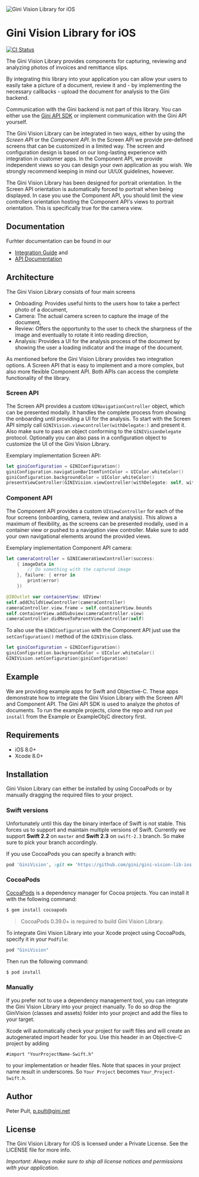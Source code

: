 ![Gini Vision Library for iOS](https://www.gini.net/assets/GiniVision_Logo.png)

# Gini Vision Library for iOS

[![CI Status](https://travis-ci.org/gini/gini-vision-lib-ios.svg?branch=master)](https://travis-ci.org/gini/gini-vision-lib-ios)

The Gini Vision Library provides components for capturing, reviewing and analyzing photos of invoices and remittance slips.

By integrating this library into your application you can allow your users to easily take a picture of a document, review it and - by implementing the necessary callbacks - upload the document for analysis to the Gini backend.

Communication with the Gini backend is not part of this library. You can either use the [Gini API SDK](https://github.com/gini/gini-sdk-ios) or implement communication with the Gini API yourself.

The Gini Vision Library can be integrated in two ways, either by using the *Screen API* or the *Component API*. In the Screen API we provide pre-defined screens that can be customized in a limited way. The screen and configuration design is based on our long-lasting experience with integration in customer apps. In the Component API, we provide independent views so you can design your own application as you wish. We strongly recommend keeping in mind our UI/UX guidelines, however.

The Gini Vision Library has been designed for portrait orientation. In the Screen API orientation is automatically forced to portrait when being displayed. In case you use the Component API, you should limit the view controllers orientation hosting the Component API's views to portrait orientation. This is specifically true for the camera view. 

## Documentation

Furhter documentation can be found in our 

* [Integration Guide](http://developer.gini.net/gini-vision-lib-ios/docs/) and
* [API Documentation](http://developer.gini.net/gini-vision-lib-ios/api/)

## Architecture

The Gini Vision Library consists of four main screens

* Onboading: Provides useful hints to the users how to take a perfect photo of a document,
* Camera: The actual camera screen to capture the image of the document,
* Review: Offers the opportunity to the user to check the sharpness of the image and eventually to rotate it into reading direction,
* Analysis: Provides a UI for the analysis process of the document by showing the user a loading indicator and the image of the document.

As mentioned before the Gini Vision Library provides two integration options. A Screen API that is easy to implement and a more complex, but also more flexible Component API. Both APIs can access the complete functionality of the library.

### Screen API

The Screen API provides a custom `UINavigationController` object, which can be presented modally. It handles the complete process from showing the onboarding until providing a UI for the analysis. To start with the Screen API simply call `GINIVision.viewcontroller(withDelegate:)` and present it. Also make sure to pass an object conforming to the `GINIVisionDelegate` protocol. Optionally you can also pass in a configuration object to customize the UI of the Gini Vision Library.

Exemplary implementation Screen API:

```swift
let giniConfiguration = GINIConfiguration()
giniConfiguration.navigationBarItemTintColor = UIColor.whiteColor()
giniConfiguration.backgroundColor = UIColor.whiteColor()
presentViewController(GINIVision.viewController(withDelegate: self, withConfiguration: giniConfiguration), animated: true, completion: nil)
```

### Component API

The Component API provides a custom `UIViewController` for each of the four screens (onboarding, camera, review and analysis). This allows a maximum of flexibility, as the screens can be presented modally, used in a container view or pushed to a navigation view controller. Make sure to add your own navigational elements around the provided views.

Exemplary implementation Component API camera:

```swift
let cameraController = GINICameraViewController(success:
    { imageData in
        // Do something with the captured image
    }, failure: { error in
        print(error)
    })

@IBOutlet var containerView: UIView!
self.addChildViewController(cameraController)
cameraController.view.frame = self.containerView.bounds
self.containerView.addSubview(cameraController.view)
cameraController.didMoveToParentViewController(self)
```

To also use the `GINIConfiguration` with the Component API just use the `setConfiguration()` method of the `GINIVision` class.

```swift
let giniConfiguration = GINIConfiguration()
giniConfiguration.backgroundColor = UIColor.whiteColor()
GINIVision.setConfiguration(giniConfiguration)
```

## Example

We are providing example apps for Swift and Objective-C. These apps demonstrate how to integrate the Gini Vision Library with the Screen API and Component API. The Gini API SDK is used to analyze the photos of documents. To run the example projects, clone the repo and run `pod install` from the Example or ExampleObjC directory first.

## Requirements

- iOS 8.0+
- Xcode 8.0+

## Installation

Gini Vision Library can either be installed by using CocoaPods or by manually dragging the required files to your project.

### Swift versions

Unfortunately until this day the binary interface of Swift is not stable. This forces us to support and maintain multiple versions of Swift. Currently we support **Swift 2.2** on `master` and **Swift 2.3** on `swift-2.3` branch. So make sure to pick your branch accordingly.

If you use CocoaPods you can specify a branch with:

```ruby
pod 'GiniVision', :git => 'https://github.com/gini/gini-vision-lib-ios.git', :branch => 'swift-2.3'
``` 

### CocoaPods

[CocoaPods](http://cocoapods.org) is a dependency manager for Cocoa projects. You can install it with the following command:

```bash
$ gem install cocoapods
```

> CocoaPods 0.39.0+ is required to build Gini Vision Library.

To integrate Gini Vision Library into your Xcode project using CocoaPods, specify it in your `Podfile`:

```ruby
pod "GiniVision"
```

Then run the following command:

```bash
$ pod install
```

### Manually

If you prefer not to use a dependency management tool, you can integrate the Gini Vision Library into your project manually. 
To do so drop the GiniVision (classes and assets) folder into your project and add the files to your target. 

Xcode will automatically check your project for swift files and will create an autogenerated import header for you. 
Use this header in an Objective-C project by adding

```Obj-C
#import "YourProjectName-Swift.h"
```

to your implementation or header files. Note that spaces in your project name result in underscores. So `Your Project` becomes `Your_Project-Swift.h`.

## Author

Peter Pult, p.pult@gini.net

## License

The Gini Vision Library for iOS is licensed under a Private License. See the LICENSE file for more info.

*Important: Always make sure to ship all license notices and permissions with your application.*
